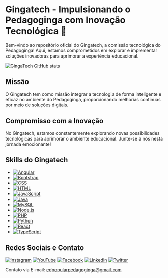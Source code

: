 # Gingatech - Impulsionando o Pedagoginga com Inovação Tecnológica 🚀

Bem-vindo ao repositório oficial do Gingatech, a comissão tecnológica do Pedagoginga! Aqui, estamos comprometidos em explorar e implementar soluções inovadoras para aprimorar a experiência educacional.

![GingaTech GitHub stats](https://github-readme-stats.vercel.app/api?username=gingatech-oficial&show_icons=true&theme=dracula)

## Missão

O Gingatech tem como missão integrar a tecnologia de forma inteligente e eficaz no ambiente do Pedagoginga, proporcionando melhorias contínuas por meio de soluções digitais.



## Compromisso com a Inovação

No Gingatech, estamos constantemente explorando novas possibilidades tecnológicas para aprimorar o ambiente educacional. Junte-se a nós nesta jornada emocionante!

## Skills do Gingatech

- [![Angular](https://img.shields.io/badge/Angular-DD0031?style=for-the-badge&logo=angular&logoColor=white)](https://angular.io/)
- [![Bootstrap](https://img.shields.io/badge/Bootstrap-563D7C?style=for-the-badge&logo=bootstrap&logoColor=white)](https://getbootstrap.com/)
- [![CSS](https://img.shields.io/badge/CSS3-1572B6?style=for-the-badge&logo=css3&logoColor=white)](https://developer.mozilla.org/en-US/docs/Web/CSS)
- [![HTML](https://img.shields.io/badge/HTML5-E34F26?style=for-the-badge&logo=html5&logoColor=white)](https://developer.mozilla.org/en-US/docs/Web/HTML)
- [![JavaScript](https://img.shields.io/badge/JavaScript-F7DF1E?style=for-the-badge&logo=javascript&logoColor=black)](https://www.javascript.com/)
- [![Java](https://img.shields.io/badge/Java-ED8B00?style=for-the-badge&logo=openjdk&logoColor=white)](https://www.java.com/)
- [![MySQL](https://img.shields.io/badge/MySQL-005C84?style=for-the-badge&logo=mysql&logoColor=white)](https://www.mysql.com/)
- [![Node.js](https://img.shields.io/badge/Node.js-43853D?style=for-the-badge&logo=node.js&logoColor=white)](https://nodejs.org/)
- [![PHP](https://img.shields.io/badge/PHP-777BB4?style=for-the-badge&logo=php&logoColor=white)](https://www.php.net/)
- [![Python](https://img.shields.io/badge/Python-14354C?style=for-the-badge&logo=python&logoColor=white)](https://www.python.org/)
- [![React](https://img.shields.io/badge/React-20232A?style=for-the-badge&logo=react&logoColor=61DAFB)](https://reactjs.org/)
- [![TypeScript](https://img.shields.io/badge/TypeScript-007ACC?style=for-the-badge&logo=typescript&logoColor=white)](https://www.typescriptlang.org/)

## Redes Sociais e Contato

[![Instagram](https://img.shields.io/badge/Instagram-E4405F?style=for-the-badge&logo=instagram&logoColor=white)](https://www.instagram.com/pedagoginga/)
[![YouTube](https://img.shields.io/badge/YouTube-FF0000?style=for-the-badge&logo=youtube&logoColor=white)](https://www.youtube.com/@cursinhopedagoginga5403)
[![Facebook](https://img.shields.io/badge/Facebook-1877F2?style=for-the-badge&logo=facebook&logoColor=white)](https://www.facebook.com/Pedagoginga/)
[![LinkedIn](https://img.shields.io/badge/LinkedIn-0077B5?style=for-the-badge&logo=linkedin&logoColor=white)](https://www.linkedin.com/company/pedagoginga/mycompany/)
[![Twitter](https://img.shields.io/badge/Twitter-1DA1F2?style=for-the-badge&logo=twitter&logoColor=white)](https://twitter.com/pedagoginga)

Contato via E-mail: [edpopularpedagoginga@gmail.com](mailto:edpopularpedagoginga@gmail.com)
